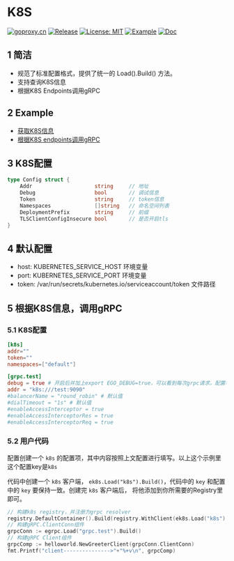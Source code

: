 # K8S
[![goproxy.cn](https://goproxy.cn/stats/github.com/ego-component/ek8s/badges/download-count.svg)](https://goproxy.cn/stats/github.com/ego-component/ek8s)
[![Release](https://img.shields.io/github/v/release/ego-component/ek8s.svg?style=flat-square)](https://github.com/ego-component/ek8s)
[![License: MIT](https://img.shields.io/badge/License-MIT-yellow.svg)](https://opensource.org/licenses/MIT)
[![Example](https://img.shields.io/badge/Examples-2ca5e0?style=flat&logo=appveyor)](https://github.com/ego-component/ek8s/tree/master/examples)
[![Doc](https://img.shields.io/badge/Docs-1?style=flat&logo=appveyor)](https://ego.gocn.vip/frame/client/gorm.html#_1-%E7%AE%80%E4%BB%8B)

## 1 简洁
- 规范了标准配置格式，提供了统一的 Load().Build() 方法。
- 支持查询K8S信息
- 根据K8S Endpoints调用gRPC

## 2 Example
- [获取K8S信息](https://github.com/gotomicro/ego-component/tree/master/ek8s/examples/kubernetesinfo)
- [根据K8S endpoints调用gRPC](https://github.com/gotomicro/ego-component/tree/master/ek8s/examples/kubegrpc)

## 3 K8S配置
```go
type Config struct {
    Addr                    string     // 地址
    Debug                   bool       // 调试信息
    Token                   string     // token信息
    Namespaces              []string   // 命名空间列表
    DeploymentPrefix        string     // 前缀
    TLSClientConfigInsecure bool       // 是否开启tls
}
```

## 4 默认配置
* host: KUBERNETES_SERVICE_HOST 环境变量
* port: KUBERNETES_SERVICE_PORT 环境变量
* token: /var/run/secrets/kubernetes.io/serviceaccount/token 文件路径

## 5 根据K8S信息，调用gRPC
### 5.1 K8S配置
```toml
[k8s]
addr=""
token=""
namespaces=["default"]

[grpc.test]
debug = true # 开启后并加上export EGO_DEBUG=true，可以看到每次grpc请求，配置名、地址、耗时、请求数据、响应数据
addr = "k8s:///test:9090"
#balancerName = "round_robin" # 默认值
#dialTimeout = "1s" # 默认值
#enableAccessInterceptor = true
#enableAccessInterceptorRes = true
#enableAccessInterceptorReq = true
```
### 5.2 用户代码
配置创建一个 ``k8s`` 的配置项，其中内容按照上文配置进行填写。以上这个示例里这个配置key是``k8s``

代码中创建一个 ``k8s`` 客户端， ``ek8s.Load("k8s").Build()``，代码中的 ``key`` 和配置中的 ``key`` 要保持一致。创建完 ``k8s`` 客户端后， 将他添加到你所需要的Registry里即可。

```go
// 构建k8s registry，并注册为grpc resolver
registry.DefaultContainer().Build(registry.WithClient(ek8s.Load("k8s").Build()))
// 构建gRPC.ClientConn组件
grpcConn := egrpc.Load("grpc.test").Build()
// 构建gRPC Client组件
grpcComp := helloworld.NewGreeterClient(grpcConn.ClientConn)
fmt.Printf("client--------------->"+"%+v\n", grpcComp)
```